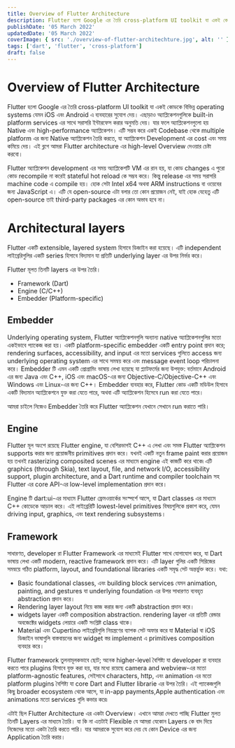 ```yaml
---
title: Overview of Flutter Architecture
description: Flutter হলো Google এর তৈরি cross-platform UI toolkit যা একই কোডকে বিভিন্ন operating systems যেমন iOS এবং Android এ ব্যবহারের সুযোগ দেয়।
publishDate: '05 March 2022'
updatedDate: '05 March 2022'
coverImage: { src: './overview-of-flutter-architechture.jpg', alt: '' }
tags: ['dart', 'flutter', 'cross-platform']
draft: false
---
```


# Overview of Flutter Architecture

Flutter হলো Google এর তৈরি cross-platform UI toolkit যা একই কোডকে বিভিন্ন operating systems যেমন iOS এবং Android এ ব্যবহারের সুযোগ দেয়। এছাড়াও অ্যাপ্লিকেশনগুলিকে built-in platform services এর সাথে সরাসরি ইন্টারফেস করার অনুমতি দেয়। যার ফলে অ্যাপ্লিকেশনগুলো হয় Native এবং high-performance অ্যাপ্লিকেশন। এটি সম্ভব করে একই Codebase থেকে multiple platform এর জন্য Native অ্যাপ্লিকেশন তৈরি করতে, যা অ্যাপ্লিকেশন Development এর cost এবং সময় কমিয়ে দেয়। এই ব্লগে আমরা Flutter architecture এর high-level Overview দেওয়ার চেষ্টা করবো।

Flutter অ্যাপ্লিকেশন development এর সময় অ্যাপ্লিকেশটি VM এর রান হয়, যা কোড changes এ পুরো কোড recompile না করেই stateful hot reload কে সম্ভব করে। কিন্তু release এর সময় সরাসরি machine code এ compile হয়। হোক সেটা Intel x64 অথবা ARM instructions বা ওয়েবের জন্য JavaScript এ। এটি যে open-source এটা বলার তো কোন প্রয়োজন নেই, যাই হোক যেহেতু এটি open-source তাই third-party packages এর কোন অভাব হবে না।‌

# Architectural layers

Flutter একটি extensible, layered system হিসাবে ডিজাইন করা হয়েছে। এটি independent লাইব্রেরিগুলির একটি series হিসাবে বিদ্যমান যা প্রতিটি underlying layer এর উপর নির্ভর করে।

Flutter মূলত তিনটি layers এর উপর তৈরি।

-   Framework (Dart)
-   Engine (C/C++)
-   Embedder (Platform-specific)

## Embedder

Underlying operating system, Flutter অ্যাপ্লিকেশনগুলি অন্যান্য native অ্যাপ্লিকেশনগুলির মতো একইভাবে প্যাকেজ করা হয়। একটি platform-specific embedder একটি entry point প্রদান করে; rendering surfaces, accessibility, and input এর মতো services গুলিতে access জন্য underlying operating system এর সাথে সমন্বয় করে এবং message event loop পরিচালনা করে। Embedder টি এমন একটি প্রোগ্রামিং ভাষায় লেখা হয়েছে যা প্ল্যাটফর্মের জন্য উপযুক্ত: বর্তমানে Android এর জন্য Java এবং C++, iOS এবং macOS-এর জন্য Objective-C/Objective-C++ এবং Windows এবং Linux-এর জন্য C++। Embedder ব্যবহার করে, Flutter কোড একটি মডিউল হিসাবে একটি বিদ্যমান অ্যাপ্লিকেশনে যুক্ত করা যেতে পারে, অথবা এটি অ্যাপ্লিকেশন হিসেবে run করা যেতে পারে।

আমরা চাইলে নিজেও Embedder তৈরি করে Flutter অ্যাপ্লিকেশন যেখানে সেখানে run করাতে পারি।

## Engine

Flutter মূল অংশে রয়েছে Flutter engine, যা বেশিরভাগই C++ এ লেখা এবং সমস্ত Flutter অ্যাপ্লিকেশন supports করার জন্য প্রয়োজনীয় primitives প্রদান করে। যখনই একটি নতুন frame paint করার প্রয়োজন হয় তখনই rasterizing composited scenes এর মাধ্যমে engine এই কাজটি করে থাকে৷ এটি graphics (through Skia), text layout, file, and network I/O, accessibility support, plugin architecture, and a Dart runtime and compiler toolchain সহ Flutter এর core API-এর low-level implementation প্রদান করে।

Engine টি dart:ui-এর মাধ্যমে Flutter ফ্রেমওয়ার্কের সংস্পর্শে আসে, যা Dart classes এর মাধ্যমে C++ কোডেকে আড়াল করে। এই লাইব্রেরিটি lowest-level primitives বিষয়গুলিকে প্রকাশ করে, যেমন driving input, graphics, এবং text rendering subsystems।

## Framework

সাধারণত, developer রা Flutter Framework এর মাধ্যমেই Flutter সাথে যোগাযোগ করে, যা Dart ভাষায় লেখা একটি modern, reactive framework প্রদান করে। এটি layer গুলির একটি সিরিজের সমন্বয়ে গঠিত platform, layout, and foundational libraries একটি সমৃদ্ধ সেট অন্তর্ভুক্ত করে। যথা:

-   Basic foundational classes, এবং building block services যেমন animation, painting, and gestures যা underlying foundation এর উপর সাধারণত ব্যবহৃত abstraction প্রদান করে।
-   Rendering layer layout নিয়ে কাজ করার জন্য একটি abstraction প্রদান করে।
-   widgets layer একটি composition abstraction. rendering layer এর প্রতিটি রেন্ডার অবজেক্টের widgets লেয়ারে একটি সংশ্লিষ্ট class থাকে।
-   Material এবং Cupertino লাইব্রেরিগুলি নিয়ন্ত্রণের ব্যাপক সেট অফার করে যা Material বা iOS ডিজাইন ভাষাগুলি বাস্তবায়নের জন্য widget স্তর implement এ primitives composition ব্যবহার করে।

Flutter framework তুলনামূলকভাবে ছোট; অনেক higher-level বৈশিষ্ট্য যা developer রা ব্যবহার করতে পারে plugins হিসাবে যুক্ত করা হয়, যার মধ্যে রয়েছে camera and webview-এর মতো platform-agnostic features, সেইসাথে characters, http, এবং animation এর মতো platform plugins বৈশিষ্ট্য যা core Dart and Flutter librarie এর উপর তৈরি। এই প্যাকেজগুলি কিছু broader ecosystem থেকে আসে, যা in-app payments,Apple authentication এবং animations মতো services গুলি কভার করে৷

এটাই ছিল Flutter Architecture এর একটা Overview। এখানে আমরা দেখতে পাচ্ছি Flutter মুলত তিনটি Layers এর মাধ্যমে তৈরি। যা কি না এতটাই Flexible যে আমরা যেকোন Layers কে বাদ দিয়ে নিজেদের মতো একটা তৈরি করতে পারি। যার আমরাকে সুযোগ করে দেয় যে কোন Device এর জন্য Application তৈরি করার।
